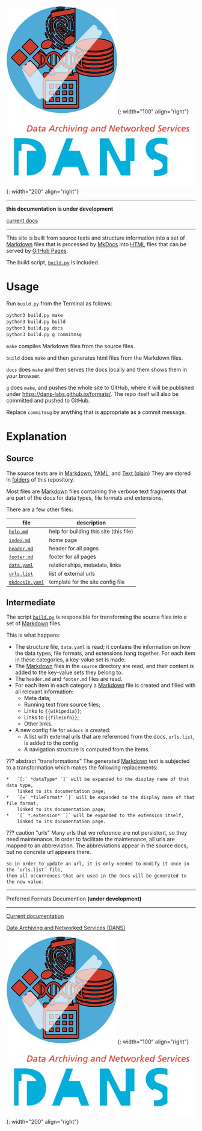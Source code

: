 ![img](images/formats.png){: width="100" align="right"}
![img](images/DANS.png){: width="200" align="right"}

---

**this documentation is under development**

[current docs]({{preferredFormats}})

---


This site is built from source texts and structure information
into a set of [Markdown](fileFormats/markdown.md) files that is processed by
[MkDocs]({{mkdocs}})
into [HTML](fileFormats/html.md) files that can be served by
[GitHub Pages]({{ghpages}}).

The build script,
[`build.py`]({{formats}}/blob/master/build.py)
is included.

# Usage

Run `build.py` from the Terminal as follows:

```sh
python3 build.py make
python3 build.py build
python3 build.py docs
python3 build.py g commitmsg
```

`make` compiles Markdown files from the source files.

`build` does `make` and then generates html files from the Markdown files.

`docs` does `make` and then serves the docs locally and them shows them in your browser.

`g` does `make`, and pushes the whole site to GitHub,
where it will be published under <https://dans-labs.github.io/formats/>.
The repo itself will also be committed and pushed to GitHub.

Replace `commitmsg` by anything that is appropriate as a commit message.



# Explanation

## Source
The source texts are in [Markdown](fileFormats/markdown.md), [YAML](fileFormats/yaml.md), and [Text (plain)](dataTypes/textPlain.md)
They are stored in
[folders]({{formats}}/tree/master/source)
of this repository.

Most files are [Markdown](fileFormats/markdown.md) files containing the verbose text fragments
that are part of the docs for data types, file formats and extensions.

There are a few other files:

file | description
--- | ---
[`help.md`]({{formats}}/blob/master/source/help.md) | help for building this site (this file)
[`index.md`]({{formats}}/blob/master/source/index.md) | home page
[`header.md`]({{formats}}/blob/master/source/header.md) | header for all pages
[`footer.md`]({{formats}}/blob/master/source/footer.md) | footer for all pages
[`data.yaml`]({{formats}}/blob/master/source/data.yaml) | relationships, metadata, links
[`urls.list`]({{formats}}/blob/master/source/urls.list) | list of external urls
[`mkdocsIn.yaml`]({{formats}}/blob/master/source/mkdocsIn.yml) | template for the site config file

## Intermediate

The script [`build.py`]({{formats}}/blob/master/build.py)
is responsible for transforming the source files into a set of [Markdown](fileFormats/markdown.md) files.

This is what happens:

*   The structure file, `data.yaml` is read; it contains the information on how
    the data types, file formats, and extensions hang together.
    For each item in these categories, a key-value set is made.
*   The [Markdown](fileFormats/markdown.md) files in the `source` directory are read, and their content
    is added to the key-value sets they belong to.
*   The `header.md` and `footer.md` files are read.
*   For each item in each category a [Markdown](fileFormats/markdown.md) file is created and filled with 
    all relevant information:
    *   Meta data;
    *   Running text from source files;
    *   Links to `{{wikipedia}}`;
    *   Links to `{{fileinfo}}`;
    *   Other links.
*   A new config file for `mkdocs` is created:
    *   A list with external urls that are referenced from the docs, `urls.list`,
        is added to the config
    *   A navigation structure is computed from the items.

??? abstract "transformations"
    The generated [Markdown](fileFormats/markdown.md) text is subjected to a transformation
    which makes the following replacements:

    *   `[:` *dataType* `]` will be expanded to the display name of that data type,
        linked to its documentation page;
    *   `[=` *fileFormat* `]` will be expanded to the display name of that file format,
        linked to its documentation page;
    *   `[` *.extension* `]` will be expanded to the extension itself,
        linked to its documentation page.

??? caution "urls"
    Many urls that we reference are not persistent, so they need maintenance.
    In order to facilitate the maintenance, all urls
    are mapped to an abbreviation.
    The abbreviations appear in the source docs, but no concrete url appears there.

    So in order to update an url, it is only needed to modify it once in the `urls.list` file,
    then all occurrences that are used in the docs will be generated to the new value.


---

Preferred Formats Documention **(under development)**

---

[Current documentation]({{preferredFormats}})

[Data Archiving and Networked Services (DANS)]({{dans}})

![img](images/formats.png){: width="100" align="right"}
![img](images/DANS.png){: width="200" align="right"}
